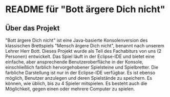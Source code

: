 # README für "Bott ärgere Dich nicht"

## Über das Projekt
"Bott ärgere Dich nicht" ist eine Java-basierte Konsolenversion des klassischen Brettspiels "Mensch ärgere Dich nicht", benannt nach unserem Lehrer Herr Bott. 
Dieses Projekt wurde als Teil des Fachabiturs von uns (2 Personen) entwickelt. Das Spiel läuft in der Eclipse-IDE und bietet eine einfache, 
aber ansprechende Benutzeroberfläche in der Konsole, einschließlich farblich hervorgehobener Spielsteine und Spielbretter. Die farbliche Darstellung ist nur in der Eclipse-IDE verfügbar.
Es ist ebenso möglich, Benutzer anzulegen und deren Spielstände zu speichern. 
Es können, wie üblich, bis zu 4 Spieler mitspielen. Es besteht auch die Möglichkeit, gegen einen oder mehrere Computer zu spielen.

